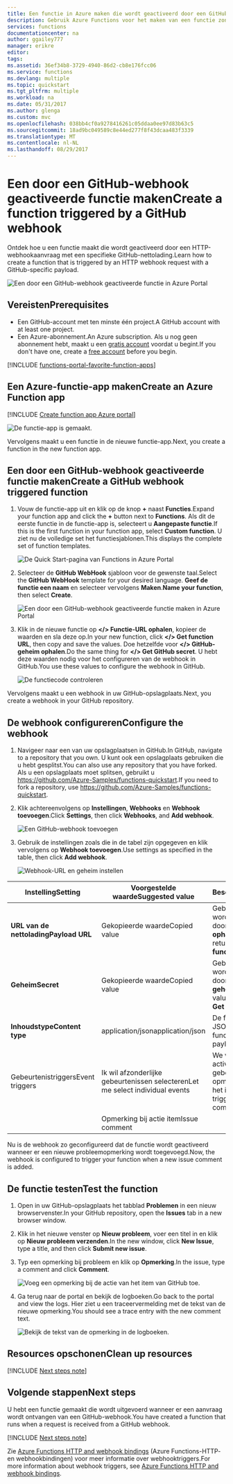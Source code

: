 ```yaml
---
title: Een functie in Azure maken die wordt geactiveerd door een GitHub-webhook | Microsoft Docs
description: Gebruik Azure Functions voor het maken van een functie zonder server die wordt aangeroepen door een GitHub-webhook.
services: functions
documentationcenter: na
author: ggailey777
manager: erikre
editor: 
tags: 
ms.assetid: 36ef34b8-3729-4940-86d2-cb8e176fcc06
ms.service: functions
ms.devlang: multiple
ms.topic: quickstart
ms.tgt_pltfrm: multiple
ms.workload: na
ms.date: 05/31/2017
ms.author: glenga
ms.custom: mvc
ms.openlocfilehash: 038bb4cf0a9278416261c05ddaa0ee97d83b63c5
ms.sourcegitcommit: 18ad9bc049589c8e44ed277f8f43dcaa483f3339
ms.translationtype: MT
ms.contentlocale: nl-NL
ms.lasthandoff: 08/29/2017
---
```

# <a name="create-a-function-triggered-by-a-github-webhook"></a><span data-ttu-id="52797-103">Een door een GitHub-webhook geactiveerde functie maken</span><span class="sxs-lookup"><span data-stu-id="52797-103">Create a function triggered by a GitHub webhook</span></span>

<span data-ttu-id="52797-104">Ontdek hoe u een functie maakt die wordt geactiveerd door een HTTP-webhookaanvraag met een specifieke GitHub-nettolading.</span><span class="sxs-lookup"><span data-stu-id="52797-104">Learn how to create a function that is triggered by an HTTP webhook request with a GitHub-specific payload.</span></span>

![Een door een GitHub-webhook geactiveerde functie in Azure Portal](./media/functions-create-github-webhook-triggered-function/function-app-in-portal-editor.png)

## <a name="prerequisites"></a><span data-ttu-id="52797-106">Vereisten</span><span class="sxs-lookup"><span data-stu-id="52797-106">Prerequisites</span></span>

+ <span data-ttu-id="52797-107">Een GitHub-account met ten minste één project.</span><span class="sxs-lookup"><span data-stu-id="52797-107">A GitHub account with at least one project.</span></span>
+ <span data-ttu-id="52797-108">Een Azure-abonnement.</span><span class="sxs-lookup"><span data-stu-id="52797-108">An Azure subscription.</span></span> <span data-ttu-id="52797-109">Als u nog geen abonnement hebt, maakt u een [gratis account](https://azure.microsoft.com/free/?WT.mc_id=A261C142F) voordat u begint.</span><span class="sxs-lookup"><span data-stu-id="52797-109">If you don't have one, create a [free account](https://azure.microsoft.com/free/?WT.mc_id=A261C142F) before you begin.</span></span>

[!INCLUDE [functions-portal-favorite-function-apps](../../includes/functions-portal-favorite-function-apps.md)]

## <a name="create-an-azure-function-app"></a><span data-ttu-id="52797-110">Een Azure-functie-app maken</span><span class="sxs-lookup"><span data-stu-id="52797-110">Create an Azure Function app</span></span>

[!INCLUDE [Create function app Azure portal](../../includes/functions-create-function-app-portal.md)]

![De functie-app is gemaakt.](./media/functions-create-first-azure-function/function-app-create-success.png)

<span data-ttu-id="52797-112">Vervolgens maakt u een functie in de nieuwe functie-app.</span><span class="sxs-lookup"><span data-stu-id="52797-112">Next, you create a function in the new function app.</span></span>

<a name="create-function"></a>

## <a name="create-a-github-webhook-triggered-function"></a><span data-ttu-id="52797-113">Een door een GitHub-webhook geactiveerde functie maken</span><span class="sxs-lookup"><span data-stu-id="52797-113">Create a GitHub webhook triggered function</span></span>

1. <span data-ttu-id="52797-114">Vouw de functie-app uit en klik op de knop **+** naast **Functies**.</span><span class="sxs-lookup"><span data-stu-id="52797-114">Expand your function app and click the **+** button next to **Functions**.</span></span> <span data-ttu-id="52797-115">Als dit de eerste functie in de functie-app is, selecteert u **Aangepaste functie**.</span><span class="sxs-lookup"><span data-stu-id="52797-115">If this is the first function in your function app, select **Custom function**.</span></span> <span data-ttu-id="52797-116">U ziet nu de volledige set het functiesjablonen.</span><span class="sxs-lookup"><span data-stu-id="52797-116">This displays the complete set of function templates.</span></span>

    ![De Quick Start-pagina van Functions in Azure Portal](./media/functions-create-github-webhook-triggered-function/add-first-function.png)

2. <span data-ttu-id="52797-118">Selecteer de **GitHub WebHook** sjabloon voor de gewenste taal.</span><span class="sxs-lookup"><span data-stu-id="52797-118">Select the **GitHub WebHook** template for your desired language.</span></span> <span data-ttu-id="52797-119">**Geef de functie een naam** en selecteer vervolgens **Maken**.</span><span class="sxs-lookup"><span data-stu-id="52797-119">**Name your function**, then select **Create**.</span></span>

     ![Een door een GitHub-webhook geactiveerde functie maken in Azure Portal](./media/functions-create-github-webhook-triggered-function/functions-create-github-webhook-trigger.png) 

3. <span data-ttu-id="52797-121">Klik in de nieuwe functie op **</> Functie-URL ophalen**, kopieer de waarden en sla deze op.</span><span class="sxs-lookup"><span data-stu-id="52797-121">In your new function, click **</> Get function URL**, then copy and save the values.</span></span> <span data-ttu-id="52797-122">Doe hetzelfde voor **</> GitHub-geheim ophalen**.</span><span class="sxs-lookup"><span data-stu-id="52797-122">Do the same thing for **</> Get GitHub secret**.</span></span> <span data-ttu-id="52797-123">U hebt deze waarden nodig voor het configureren van de webhook in GitHub.</span><span class="sxs-lookup"><span data-stu-id="52797-123">You use these values to configure the webhook in GitHub.</span></span>

    ![De functiecode controleren](./media/functions-create-github-webhook-triggered-function/functions-copy-function-url-github-secret.png)

<span data-ttu-id="52797-125">Vervolgens maakt u een webhook in uw GitHub-opslagplaats.</span><span class="sxs-lookup"><span data-stu-id="52797-125">Next, you create a webhook in your GitHub repository.</span></span>

## <a name="configure-the-webhook"></a><span data-ttu-id="52797-126">De webhook configureren</span><span class="sxs-lookup"><span data-stu-id="52797-126">Configure the webhook</span></span>

1. <span data-ttu-id="52797-127">Navigeer naar een van uw opslagplaatsen in GitHub.</span><span class="sxs-lookup"><span data-stu-id="52797-127">In GitHub, navigate to a repository that you own.</span></span> <span data-ttu-id="52797-128">U kunt ook een opslagplaats gebruiken die u hebt gesplitst.</span><span class="sxs-lookup"><span data-stu-id="52797-128">You can also use any repository that you have forked.</span></span> <span data-ttu-id="52797-129">Als u een opslagplaats moet splitsen, gebruikt u <https://github.com/Azure-Samples/functions-quickstart>.</span><span class="sxs-lookup"><span data-stu-id="52797-129">If you need to fork a repository, use <https://github.com/Azure-Samples/functions-quickstart>.</span></span>

1. <span data-ttu-id="52797-130">Klik achtereenvolgens op **Instellingen**, **Webhooks** en **Webhook toevoegen**.</span><span class="sxs-lookup"><span data-stu-id="52797-130">Click **Settings**, then click **Webhooks**, and  **Add webhook**.</span></span>

    ![Een GitHub-webhook toevoegen](./media/functions-create-github-webhook-triggered-function/functions-create-new-github-webhook-2.png)

1. <span data-ttu-id="52797-132">Gebruik de instellingen zoals die in de tabel zijn opgegeven en klik vervolgens op **Webhook toevoegen**.</span><span class="sxs-lookup"><span data-stu-id="52797-132">Use settings as specified in the table, then click **Add webhook**.</span></span>

    ![Webhook-URL en geheim instellen](./media/functions-create-github-webhook-triggered-function/functions-create-new-github-webhook-3.png)

| <span data-ttu-id="52797-134">Instelling</span><span class="sxs-lookup"><span data-stu-id="52797-134">Setting</span></span> | <span data-ttu-id="52797-135">Voorgestelde waarde</span><span class="sxs-lookup"><span data-stu-id="52797-135">Suggested value</span></span> | <span data-ttu-id="52797-136">Beschrijving</span><span class="sxs-lookup"><span data-stu-id="52797-136">Description</span></span> |
|---|---|---|
| <span data-ttu-id="52797-137">**URL van de nettolading**</span><span class="sxs-lookup"><span data-stu-id="52797-137">**Payload URL**</span></span> | <span data-ttu-id="52797-138">Gekopieerde waarde</span><span class="sxs-lookup"><span data-stu-id="52797-138">Copied value</span></span> | <span data-ttu-id="52797-139">Gebruik de waarde die wordt geretourneerd door **</> Functie-URL ophalen**.</span><span class="sxs-lookup"><span data-stu-id="52797-139">Use the value returned by  **</> Get function URL**.</span></span> |
| <span data-ttu-id="52797-140">**Geheim**</span><span class="sxs-lookup"><span data-stu-id="52797-140">**Secret**</span></span>   | <span data-ttu-id="52797-141">Gekopieerde waarde</span><span class="sxs-lookup"><span data-stu-id="52797-141">Copied value</span></span> | <span data-ttu-id="52797-142">Gebruik de waarde die wordt geretourneerd door **</> GitHub-geheim ophalen**.</span><span class="sxs-lookup"><span data-stu-id="52797-142">Use the value returned by  **</> Get GitHub secret**.</span></span> |
| <span data-ttu-id="52797-143">**Inhoudstype**</span><span class="sxs-lookup"><span data-stu-id="52797-143">**Content type**</span></span> | <span data-ttu-id="52797-144">application/json</span><span class="sxs-lookup"><span data-stu-id="52797-144">application/json</span></span> | <span data-ttu-id="52797-145">De functie verwacht een JSON-nettolading.</span><span class="sxs-lookup"><span data-stu-id="52797-145">The function expects a JSON payload.</span></span> |
| <span data-ttu-id="52797-146">Gebeurtenistriggers</span><span class="sxs-lookup"><span data-stu-id="52797-146">Event triggers</span></span> | <span data-ttu-id="52797-147">Ik wil afzonderlijke gebeurtenissen selecteren</span><span class="sxs-lookup"><span data-stu-id="52797-147">Let me select individual events</span></span> | <span data-ttu-id="52797-148">We willen alleen activeren bij gebeurtenissen met een opmerking bij actie van het item.</span><span class="sxs-lookup"><span data-stu-id="52797-148">We only want to trigger on issue comment events.</span></span>  |
| | <span data-ttu-id="52797-149">Opmerking bij actie item</span><span class="sxs-lookup"><span data-stu-id="52797-149">Issue comment</span></span> |  |

<span data-ttu-id="52797-150">Nu is de webhook zo geconfigureerd dat de functie wordt geactiveerd wanneer er een nieuwe probleemopmerking wordt toegevoegd.</span><span class="sxs-lookup"><span data-stu-id="52797-150">Now, the webhook is configured to trigger your function when a new issue comment is added.</span></span>

## <a name="test-the-function"></a><span data-ttu-id="52797-151">De functie testen</span><span class="sxs-lookup"><span data-stu-id="52797-151">Test the function</span></span>

1. <span data-ttu-id="52797-152">Open in uw GitHub-opslagplaats het tabblad **Problemen** in een nieuw browservenster.</span><span class="sxs-lookup"><span data-stu-id="52797-152">In your GitHub repository, open the **Issues** tab in a new browser window.</span></span>

1. <span data-ttu-id="52797-153">Klik in het nieuwe venster op **Nieuw probleem**, voer een titel in en klik op **Nieuw probleem verzenden**.</span><span class="sxs-lookup"><span data-stu-id="52797-153">In the new window, click **New Issue**, type a title, and then click **Submit new issue**.</span></span>

1. <span data-ttu-id="52797-154">Typ een opmerking bij probleem en klik op **Opmerking**.</span><span class="sxs-lookup"><span data-stu-id="52797-154">In the issue, type a comment and click **Comment**.</span></span>

    ![Voeg een opmerking bij de actie van het item van GitHub toe.](./media/functions-create-github-webhook-triggered-function/functions-github-webhook-add-comment.png)

1. <span data-ttu-id="52797-156">Ga terug naar de portal en bekijk de logboeken.</span><span class="sxs-lookup"><span data-stu-id="52797-156">Go back to the portal and view the logs.</span></span> <span data-ttu-id="52797-157">Hier ziet u een traceervermelding met de tekst van de nieuwe opmerking.</span><span class="sxs-lookup"><span data-stu-id="52797-157">You should see a trace entry with the new comment text.</span></span>

     ![Bekijk de tekst van de opmerking in de logboeken.](./media/functions-create-github-webhook-triggered-function/function-app-view-logs.png)

## <a name="clean-up-resources"></a><span data-ttu-id="52797-159">Resources opschonen</span><span class="sxs-lookup"><span data-stu-id="52797-159">Clean up resources</span></span>

[!INCLUDE [Next steps note](../../includes/functions-quickstart-cleanup.md)]

## <a name="next-steps"></a><span data-ttu-id="52797-160">Volgende stappen</span><span class="sxs-lookup"><span data-stu-id="52797-160">Next steps</span></span>

<span data-ttu-id="52797-161">U hebt een functie gemaakt die wordt uitgevoerd wanneer er een aanvraag wordt ontvangen van een GitHub-webhook.</span><span class="sxs-lookup"><span data-stu-id="52797-161">You have created a function that runs when a request is received from a GitHub webhook.</span></span>

[!INCLUDE [Next steps note](../../includes/functions-quickstart-next-steps.md)]

<span data-ttu-id="52797-162">Zie [Azure Functions HTTP and webhook bindings](functions-bindings-http-webhook.md) (Azure Functions-HTTP- en webhookbindingen) voor meer informatie over webhooktriggers.</span><span class="sxs-lookup"><span data-stu-id="52797-162">For more information about webhook triggers, see [Azure Functions HTTP and webhook bindings](functions-bindings-http-webhook.md).</span></span>
